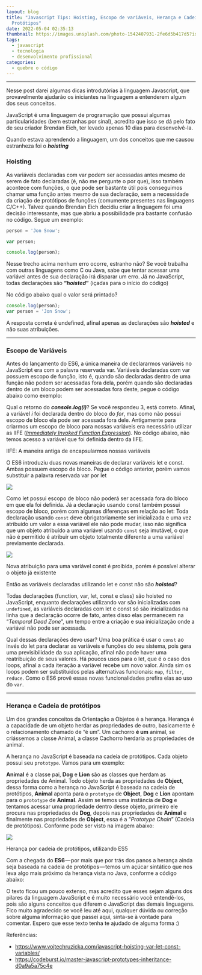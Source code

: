 ```yaml
---
layout: blog
title: "Javascript Tips: Hoisting, Escopo de variáveis, Herança e Cadeia de
  Protótipos"
date: 2022-05-04 02:35:13
thumbnail: https://images.unsplash.com/photo-1542407931-2fe6d5b417d5?ixlib=rb-1.2.1&ixid=MnwxMjA3fDB8MHxwaG90by1wYWdlfHx8fGVufDB8fHx8&auto=format&fit=crop&w=1470&q=80
tags:
  - javascript
  - tecnologia
  - desenvolvimento profissional
categories:
  - quebre o código
---
```

- - -

Nesse post darei algumas dicas introdutórias à linguagem Javascript, que provavelmente ajudarão os iniciantes na linguagem a entenderem algum dos seus conceitos.

JavaScript é uma linguagem de programação que possui algumas particularidades (bem estranhas por sinal), acredito que isso se dá pelo fato de seu criador Brendan Eich, ter levado apenas 10 dias para desenvolvê-la.

Quando estava aprendendo a linguagem, um dos conceitos que me causou estranheza foi o ***hoisting***

### **Hoisting**

As variáveis declaradas com var podem ser acessadas antes mesmo de serem de fato declaradas (é, não me pergunte o por que), isso também acontece com funções, o que pode ser bastante útil pois conseguimos chamar uma função antes mesmo de sua declaração, sem a necessidade da criação de protótipos de funções (comumente presentes nas linguagens C/C++). Talvez quando Brendan Eich decidiu criar a linguagem foi uma decisão interessante, mas que abriu a possibilidade pra bastante confusão no código. Segue um exemplo:

```js
person = 'Jon Snow';

var person;

console.log(person);
```

Nesse trecho acima nenhum erro ocorre, estranho não? Se você trabalha com outras linguagens como C ou Java, sabe que tentar acessar uma variável antes de sua declaração irá disparar um erro. Já no JavaScript, todas declarações são **“*hoisted*”** (içadas para o início do código)

No código abaixo qual o valor será printado?

```js
console.log(person);
var person = 'Jon Snow';
```

A resposta correta é undefined, afinal apenas as declarações são ***hoisted*** e não suas atribuições.

- - -

### **Escopo de Variáveis**

Antes do lançamento do ES6, a única maneira de declararmos variáveis no JavaScript era com a palavra reservada var. Variáveis declaradas com var possuem escopo de função, isto é, quando são declaradas dentro de uma função não podem ser acessadas fora dela, porém quando são declaradas dentro de um bloco podem ser acessadas fora deste, pegue o código abaixo como exemplo:

Qual o retorno do ***console.log(i)***? Se você respondeu 3, está correto. Afinal, a variável *i* foi declarada dentro do bloco do *for*, mas como não possui escopo de bloco ela pode ser acessada fora dele. Antigamente para criarmos um escopo de bloco para nossas variáveis era necessário utilizar as IIFE (*[Immediately Invoked Function Expression](https://developer.mozilla.org/pt-BR/docs/Glossario/IIFE)*). No código abaixo, não temos acesso a variável que foi definida dentro da IIFE.

IIFE: A maneira antiga de encapsularmos nossas variáveis

O ES6 introduziu duas novas maneiras de declarar variáveis let e const. Ambas possuem escopo de bloco. Pegue o código anterior, porém vamos substituir a palavra reservada var por let

![](https://cdn-images-1.medium.com/max/800/1*XVN7Lf5Ia0SYgECMa1fZ0A.png)

Como let possui escopo de bloco não poderá ser acessada fora do bloco em que ela foi definida. Já a declaração usando const também possui escopo de bloco, porém com algumas diferenças em relação ao let: Toda declaração usando `const` deve obrigatoriamente ser inicializada e uma vez atribuído um valor a essa variável ele não pode mudar, isso não significa que um objeto atribuído a uma variável usando `const` seja imutável, o que não é permitido é atribuir um objeto totalmente diferente a uma variável previamente declarada.

![](https://cdn-images-1.medium.com/max/800/1*sXECep4u9j-dUBBsaVfUoQ.png)

Nova atribuição para uma variável const é proibida, porém é possível alterar o objeto já existente

Então as variáveis declaradas utilizando let e const não são ***hoisted***?

Todas declarações (function, var, let, const e class) são hoisted no JavaScript, enquanto declarações utilizando var são inicializadas com `undefined`, as variáveis declaradas com let e const só são inicializadas na linha que a declaração ocorre de fato, antes disso elas permanecem na “*Temporal Dead Zone*”, um tempo entre a criação e sua inicialização onde a variável não pode ser acessada.

Qual dessas declarações devo usar? Uma boa prática é usar o `const` ao invés do let para declarar as variáveis e funções do seu sistema, pois gera uma previsibilidade da sua aplicação, afinal não pode haver uma reatribuição de seus valores. Há poucos usos para o let, que é o caso dos loops, afinal a cada iteração a variável recebe um novo valor. Ainda sim os loops podem ser substituídos pelas alternativas funcionais: `map`, `filter`, `reduce`. Como o ES6 provê essas novas funcionalidades prefira elas ao uso do `var`.

- - -

### **Herança e Cadeia de protótipos**

Um dos grandes conceitos da Orientação a Objetos é a herança. Herança é a capacidade de um objeto herdar as propriedades de outro, basicamente é o relacionamento chamado de “é um”. Um cachorro **é um** animal, se criássemos a classe Animal, a classe Cachorro herdaria as propriedades de animal.

A herança no JavaScript é baseada na cadeia de protótipos. Cada objeto possui seu `prototype`. Vamos para um exemplo:

**Animal** é a classe pai, **Dog** e **Lion** são as classes que herdam as propriedades de Animal. Todo objeto herda as propriedades de **Object**, dessa forma como a herança no JavaScript é baseada na cadeia de protótipos, **Animal** aponta para o `prototype` de **Object**, **Dog** e **Lion** apontam para o `prototype` de **Animal**. Assim se temos uma instância de **Dog** e tentamos acessar uma propriedade dentro desse objeto, primeiro ele procura nas propriedades de **Dog**, depois nas propriedades de **Animal** e finalmente nas propriedades de **Object**, essa é a “*Prototype* *Chain*” (Cadeia de protótipos). Conforme pode ser visto na imagem abaixo:

![](https://cdn-images-1.medium.com/max/800/1*hTFbQV1EGK1o0eycwG0NMQ.png)

Herança por cadeia de protótipos, utilizando ES5

Com a chegada do **ES6** — por mais que por trás dos panos a herança ainda seja baseada na cadeia de protótipos — temos um açúcar sintático que nos leva algo mais próximo da herança vista no Java, conforme a código abaixo:

O texto ficou um pouco extenso, mas acredito que esses sejam alguns dos pilares da linguagem JavaScript e é muito necessário você entendê-los, pois são alguns conceitos que diferem o JavaScript das demais linguagens. Fico muito agradecido se você leu até aqui, qualquer dúvida ou correção sobre alguma informação que passei aqui, sinta-se à vontade para comentar. Espero que esse texto tenha te ajudado de alguma forma :)

Referências:

* <https://www.vojtechruzicka.com/javascript-hoisting-var-let-const-variables/>
* <https://codeburst.io/master-javascript-prototypes-inheritance-d0a9a5a75c4e>
